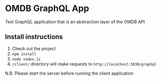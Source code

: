 # OMDB GraphQL App
Test GraphQL application that is an abstraction layer of the OMDB API

## Install instructions
1. Check out the project
2. `npm install`
3. `node index.js`
4. `/client/` directory will make requests to `http://localhost:3030/graphql`

N.B. Please start the server before running the client application
